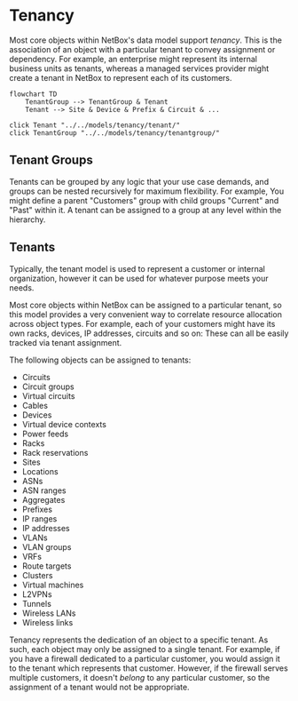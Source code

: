 # Tenancy

Most core objects within NetBox's data model support _tenancy_. This is the association of an object with a particular tenant to convey assignment or dependency. For example, an enterprise might represent its internal business units as tenants, whereas a managed services provider might create a tenant in NetBox to represent each of its customers.

```mermaid
flowchart TD
    TenantGroup --> TenantGroup & Tenant
    Tenant --> Site & Device & Prefix & Circuit & ...

click Tenant "../../models/tenancy/tenant/"
click TenantGroup "../../models/tenancy/tenantgroup/"
```

## Tenant Groups

Tenants can be grouped by any logic that your use case demands, and groups can be nested recursively for maximum flexibility. For example, You might define a parent "Customers" group with child groups "Current" and "Past" within it. A tenant can be assigned to a group at any level within the hierarchy.

## Tenants

Typically, the tenant model is used to represent a customer or internal organization, however it can be used for whatever purpose meets your needs.

Most core objects within NetBox can be assigned to a particular tenant, so this model provides a very convenient way to correlate resource allocation across object types. For example, each of your customers might have its own racks, devices, IP addresses, circuits and so on: These can all be easily tracked via tenant assignment.

The following objects can be assigned to tenants:

* Circuits
* Circuit groups
* Virtual circuits
* Cables
* Devices
* Virtual device contexts
* Power feeds
* Racks
* Rack reservations
* Sites
* Locations
* ASNs
* ASN ranges
* Aggregates
* Prefixes
* IP ranges
* IP addresses
* VLANs
* VLAN groups
* VRFs
* Route targets
* Clusters
* Virtual machines
* L2VPNs
* Tunnels
* Wireless LANs
* Wireless links

Tenancy represents the dedication of an object to a specific tenant. As such, each object may only be assigned to a single tenant. For example, if you have a firewall dedicated to a particular customer, you would assign it to the tenant which represents that customer. However, if the firewall serves multiple customers, it doesn't *belong* to any particular customer, so the assignment of a tenant would not be appropriate.
